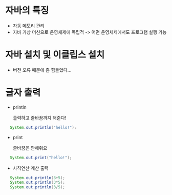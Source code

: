 # 자바의 특징

- 자동 메모리 관리
- 자바 가상 머신으로 운영체제에 독립적
-> 어떤 운영체제에서도 프로그램 실행 가능

# 자바 설치 및 이클립스 설치

- 버전 오류 때문에 좀 힘들었다...

# 글자 출력

- println

  출력하고 줄바꿈까지 해준다!

```java
  System.out.println("hello!");
```

- print

  줄바꿈은 안해줘요
  
```java
  System.out.print("hello!");
```

- 사칙연산 계산 출력

```java
  System.out.println(3+5);
  System.out.println(3*5);
  System.out.println(3/5);
```
